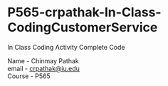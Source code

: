 # P565-crpathak-In-Class-CodingCustomerService
In Class Coding Activity Complete Code


Name - Chinmay Pathak <br>
email - crpathak@iu.edu <br>
Course - P565 <br>
